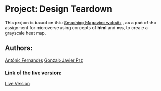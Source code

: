 # Project: Design Teardown
This project is based on this: [Smashing Magazine website](https://www.smashingmagazine.com/) , as a part of the assignment for microverse using concepts of **html** and **css**, to create a grayscale heat map.
## Authors:
[António Fernandes](http://github.com/trox115)
[Gonzalo Javier Paz](http://github.com/gonjavi)
### Link of the live version:
[Live Version](https://raw.githack.com/trox115/apple/development/index.html)
